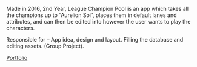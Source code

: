 Made in 2016, 2nd Year, League Champion Pool is an app which takes all the champions up to “Aurelion Sol”, places them in default lanes and attributes, and can then be edited into however the user wants to play the characters.

Responsible for – App idea, design and layout. Filling the database and editing assets. (Group Project).

<!-- Screenshots Slideshow -->

[Portfolio](https://yuchingho.com/league-champion-pool/)

<!-- Code on GitHub -->
<!-- Game Design Document -->